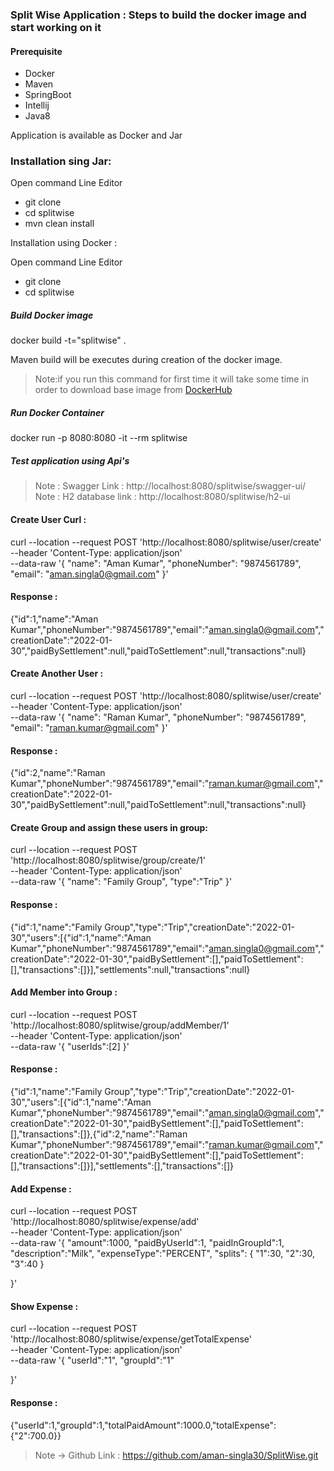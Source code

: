 ### Split Wise Application : Steps to build the docker image and start working on it

#### Prerequisite
- Docker
- Maven
- SpringBoot
- Intellij
- Java8

Application is available as Docker and Jar
### Installation sing Jar:
Open command Line Editor
- git clone 
- cd splitwise
- mvn clean install

Installation using Docker :

Open command Line Editor
- git clone
- cd splitwise

##### Build Docker image
docker build -t="splitwise" .

Maven build will be executes during creation of the docker image.

>Note:if you run this command for first time it will take some time in order to download base image from [DockerHub](https://hub.docker.com/)

##### Run Docker Container

docker run -p 8080:8080 -it --rm splitwise

##### Test application using Api's
>Note : Swagger Link : http://localhost:8080/splitwise/swagger-ui/
> Note : H2 database link : http://localhost:8080/splitwise/h2-ui
#### Create User Curl :
curl --location --request POST 'http://localhost:8080/splitwise/user/create' \
--header 'Content-Type: application/json' \
--data-raw '{
"name": "Aman Kumar",
"phoneNumber": "9874561789",
"email": "aman.singla0@gmail.com"
}'

#### Response :
{"id":1,"name":"Aman Kumar","phoneNumber":"9874561789","email":"aman.singla0@gmail.com","creationDate":"2022-01-30","paidBySettlement":null,"paidToSettlement":null,"transactions":null}


#### Create Another User :
curl --location --request POST 'http://localhost:8080/splitwise/user/create' \
--header 'Content-Type: application/json' \
--data-raw '{
"name": "Raman Kumar",
"phoneNumber": "9874561789",
"email": "raman.kumar@gmail.com"
}'

#### Response :
{"id":2,"name":"Raman Kumar","phoneNumber":"9874561789","email":"raman.kumar@gmail.com","creationDate":"2022-01-30","paidBySettlement":null,"paidToSettlement":null,"transactions":null}

#### Create Group and assign these users in group:
curl --location --request POST 'http://localhost:8080/splitwise/group/create/1' \
--header 'Content-Type: application/json' \
--data-raw '{
"name": "Family Group",
"type":"Trip"
}'

#### Response :
{"id":1,"name":"Family Group","type":"Trip","creationDate":"2022-01-30","users":[{"id":1,"name":"Aman Kumar","phoneNumber":"9874561789","email":"aman.singla0@gmail.com","creationDate":"2022-01-30","paidBySettlement":[],"paidToSettlement":[],"transactions":[]}],"settlements":null,"transactions":null}

#### Add Member into Group :
curl --location --request POST 'http://localhost:8080/splitwise/group/addMember/1' \
--header 'Content-Type: application/json' \
--data-raw '{
"userIds":[2]
}'

#### Response :
{"id":1,"name":"Family Group","type":"Trip","creationDate":"2022-01-30","users":[{"id":1,"name":"Aman Kumar","phoneNumber":"9874561789","email":"aman.singla0@gmail.com","creationDate":"2022-01-30","paidBySettlement":[],"paidToSettlement":[],"transactions":[]},{"id":2,"name":"Raman Kumar","phoneNumber":"9874561789","email":"raman.kumar@gmail.com","creationDate":"2022-01-30","paidBySettlement":[],"paidToSettlement":[],"transactions":[]}],"settlements":[],"transactions":[]}

#### Add Expense :
curl --location --request POST 'http://localhost:8080/splitwise/expense/add' \
--header 'Content-Type: application/json' \
--data-raw '{
"amount":1000,
"paidByUserId":1,
"paidInGroupId":1,
"description":"Milk",
"expenseType":"PERCENT",
"splits": {
"1":30,
"2":30,
"3":40
}

}'

#### Show Expense :
curl --location --request POST 'http://localhost:8080/splitwise/expense/getTotalExpense' \
--header 'Content-Type: application/json' \
--data-raw '{
"userId":"1",
"groupId":"1"

}'

#### Response :
{"userId":1,"groupId":1,"totalPaidAmount":1000.0,"totalExpense":{"2":700.0}}



>Note -> Github Link : https://github.com/aman-singla30/SplitWise.git


